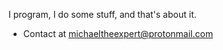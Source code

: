 I program, I do some stuff, and that's about it.

- Contact at michaeltheexpert@protonmail.com

<!---
Michael-D-Santos/Michael-D-Santos is a ✨ special ✨ repository because its `README.md` (this file) appears on your GitHub profile.
You can click the Preview link to take a look at your changes.
--->
